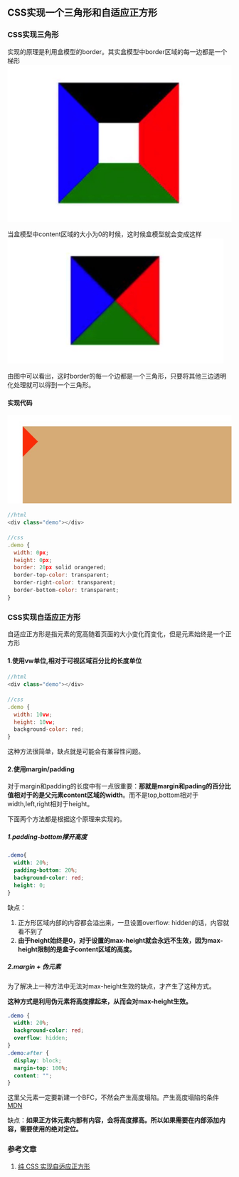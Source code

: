 ## CSS实现一个三角形和自适应正方形

### CSS实现三角形
实现的原理是利用盒模型的border。其实盒模型中border区域的每一边都是一个梯形
![squre01.jpg](./images/squre01.jpg)

当盒模型中content区域的大小为0的时候，这时候盒模型就会变成这样
![squre02.jpg](./images/squre02.jpg)

由图中可以看出，这时border的每一个边都是一个三角形，只要将其他三边透明化处理就可以得到一个三角形。

#### 实现代码
![squre03.jpg](./images/squre03.jpg)

```js
//html
<div class="demo"></div>

//css
.demo {
  width: 0px;
  height: 0px;
  border: 20px solid orangered;
  border-top-color: transparent;
  border-right-color: transparent;
  border-bottom-color: transparent;
}
```  


### CSS实现自适应正方形
自适应正方形是指元素的宽高随着页面的大小变化而变化，但是元素始终是一个正方形

#### 1.使用vw单位,相对于可视区域百分比的长度单位
```js
//html
<div class="demo"></div>

//css
.demo {
  width: 10vw;
  height: 10vw;
  background-color: red;
}
```  
这种方法很简单，缺点就是可能会有兼容性问题。

#### 2.使用margin/padding
对于margin和padding的长度中有一点很重要：**那就是margin和pading的百分比值相对于的是父元素content区域的width**。而不是top,bottom相对于width,left,right相对于height。

下面两个方法都是根据这个原理来实现的。

##### 1.padding-bottom撑开高度
```css
.demo{
  width: 20%;
  padding-bottom: 20%;
  background-color: red;
  height: 0;
}
```  
缺点：
1. 正方形区域内部的内容都会溢出来，一旦设置overflow: hidden的话，内容就看不到了
2. **由于height始终是0，对于设置的max-height就会永远不生效，因为max-height限制的是盒子content区域的高度。**


##### 2.margin + 伪元素
为了解决上一种方法中无法对max-height生效的缺点，才产生了这种方式。

**这种方式是利用伪元素将高度撑起来，从而会对max-height生效。**

```css
.demo {
  width: 20%;
  background-color: red;
  overflow: hidden;
}
.demo:after {
  display: block;
  margin-top: 100%;
  content: "";
}
```  
这里父元素一定要新建一个BFC，不然会产生高度塌陷。产生高度塌陷的条件[MDN](https://developer.mozilla.org/zh-CN/docs/Web/CSS/CSS_Box_Model/Mastering_margin_collapsing)

缺点：**如果正方体元素内部有内容，会将高度撑高。所以如果需要在内部添加内容，需要使用的绝对定位。**

### 参考文章
1. [纯 CSS 实现自适应正方形](https://segmentfault.com/a/1190000009476303)
















